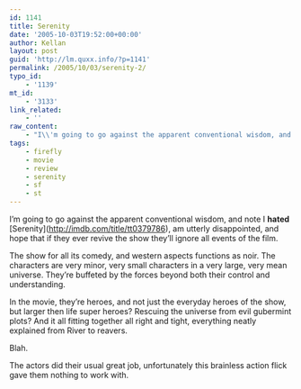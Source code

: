 ```yaml
---
id: 1141
title: Serenity
date: '2005-10-03T19:52:00+00:00'
author: Kellan
layout: post
guid: 'http://lm.quxx.info/?p=1141'
permalink: /2005/10/03/serenity-2/
typo_id:
    - '1139'
mt_id:
    - '3133'
link_related:
    - ''
raw_content:
    - "I\\'m going to go against the apparent conventional wisdom, and note I **hated** [Serenity](http://imdb.com/title/tt0379786), am utterly disappointed, and hope that if they ever revive the show they\\'ll ignore all events of the film.\r\n\r\nThe show for all its comedy, and western aspects functions as noir.  The characters are very minor, very small characters in a very large, very mean universe.  They\\'re buffeted by the forces beyond both their control and understanding.  \r\n\r\nIn the movie, they\\'re heroes, and not just the everyday heroes of the show, but larger then life super heroes?  Rescuing the universe from evil gubermint plots?  And it all fitting together all right and tight, everything neatly explained from River to reavers.  \r\n\r\nBlah.\r\n\r\nThe actors did their usual great job, unfortunately this brainless action flick gave them nothing to work with."
tags:
    - firefly
    - movie
    - review
    - serenity
    - sf
    - st
---
```


I’m going to go against the apparent conventional wisdom, and note I **hated** \[Serenity\](http://imdb.com/title/tt0379786), am utterly disappointed, and hope that if they ever revive the show they’ll ignore all events of the film.

The show for all its comedy, and western aspects functions as noir. The characters are very minor, very small characters in a very large, very mean universe. They’re buffeted by the forces beyond both their control and understanding.

In the movie, they’re heroes, and not just the everyday heroes of the show, but larger then life super heroes? Rescuing the universe from evil gubermint plots? And it all fitting together all right and tight, everything neatly explained from River to reavers.

Blah.

The actors did their usual great job, unfortunately this brainless action flick gave them nothing to work with.